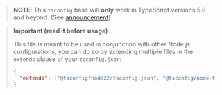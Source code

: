 > **NOTE**: This `tsconfig` base will **only** work in TypeScript versions 5.8
> and beyond. (See [announcement](https://devblogs.microsoft.com/typescript/announcing-typescript-5-8-beta/#the---erasablesyntaxonly-option))

> **Important (read it before usage)**
>
> This file is meant to be used in conjunction with other Node.js configurations, you can do so by extending multiple files in the `extends` clause of your `tsconfig.json`:
>
> ```json
> {
>   "extends": ["@tsconfig/node22/tsconfig.json", "@tsconfig/node-ts/tsconfig.json"]
> }
> ```
